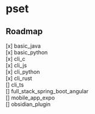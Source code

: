 # pset

## Roadmap 
[x] basic_java \
[x] basic_python \
[x] cli_c \
[x] cli_js \
[x] cli_python \
[x] cli_rust \
[] cli_ts \
[] full_stack_spring_boot_angular \
[] mobile_app_expo \
[] obsidian_plugin